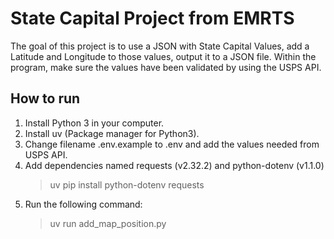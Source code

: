 # State Capital Project from EMRTS

The goal of this project is to use a JSON with State Capital Values, add a Latitude and Longitude to those values,
output it to a JSON file. Within the program, make sure the values have been validated by using the
USPS API.

## How to run

1. Install Python 3 in your computer.
2. Install uv (Package manager for Python3).
3. Change filename .env.example to .env and add the values needed from USPS API.
4. Add dependencies named requests (v2.32.2) and python-dotenv (v1.1.0)
    > uv pip install python-dotenv requests
5. Run the following command:
    > uv run add_map_position.py
